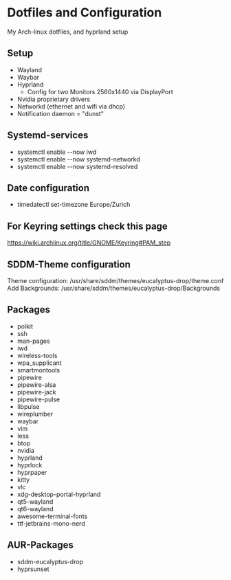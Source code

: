 # Dotfiles and Configuration
My Arch-linux dotfiles, and hyprland setup

## Setup
* Wayland
* Waybar
* Hyprland
   * Config for two Monitors 2560x1440 via DisplayPort
* Nvidia proprietary drivers
* Networkd (ethernet and wifi via dhcp)
* Notification daemon = "dunst"

## Systemd-services
- systemctl enable --now iwd
- systemctl enable --now systemd-networkd
- systemctl enable --now systemd-resolved

## Date configuration
- timedatectl set-timezone Europe/Zurich

## For Keyring settings check this page
https://wiki.archlinux.org/title/GNOME/Keyring#PAM_step

## SDDM-Theme configuration
Theme configuration: /usr/share/sddm/themes/eucalyptus-drop/theme.conf
Add Backgrounds: /usr/share/sddm/themes/eucalyptus-drop/Backgrounds

## Packages
- polkit
- ssh
- man-pages
- iwd
- wireless-tools
- wpa_supplicant
- smartmontools
- pipewire
- pipewire-alsa
- pipewire-jack
- pipewire-pulse
- libpulse
- wireplumber
- waybar
- vim
- less
- btop
- nvidia
- hyprland
- hyprlock
- hyprpaper
- kitty
- vlc
- xdg-desktop-portal-hyprland
- qt5-wayland
- qt6-wayland
- awesome-terminal-fonts
- ttf-jetbrains-mono-nerd

## AUR-Packages
- sddm-eucalyptus-drop
- hyprsunset
